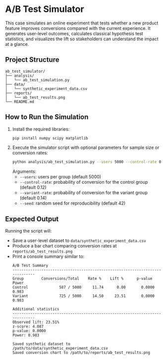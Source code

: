 # A/B Test Simulator

This case simulates an online experiment that tests whether a new product feature improves conversions compared with the current experience. It generates user-level outcomes, calculates classical hypothesis test statistics, and visualizes the lift so stakeholders can understand the impact at a glance.

## Project Structure

```
ab_test_simulator/
├── analysis/
│   └── ab_test_simulation.py
├── data/
│   └── synthetic_experiment_data.csv
├── reports/
│   └── ab_test_results.png
└── README.md
```

## How to Run the Simulation

1. Install the required libraries:
   ```bash
   pip install numpy scipy matplotlib
   ```
2. Execute the simulator script with optional parameters for sample size or conversion rates:
   ```bash
   python analysis/ab_test_simulation.py --users 5000 --control-rate 0.12 --variant-rate 0.14 --seed 42
   ```
   Arguments:
   - `--users`: users per group (default 5000)
   - `--control-rate`: probability of conversion for the control group (default 0.12)
   - `--variant-rate`: probability of conversion for the variant group (default 0.14)
   - `--seed`: random seed for reproducibility (default 42)

## Expected Output

Running the script will:
- Save a user-level dataset to `data/synthetic_experiment_data.csv`
- Produce a bar chart comparing conversion rates at `reports/ab_test_results.png`
- Print a console summary similar to:
  ```
  A/B Test Summary
  -----------------------------------------------------------------------------
  Group        Conversions/Total    Rate %    Lift %      p-value     Power
  Control              587 / 5000     11.74      0.00       0.0000     0.983
  Variant              725 / 5000     14.50     23.51       0.0000     0.983

  Additional statistics
  -----------------------------------------------------------------------------
  Observed lift: 23.51%
  z-score: 4.087
  p-value: 0.0000
  Power: 0.983

  Saved synthetic dataset to /path/to/data/synthetic_experiment_data.csv
  Saved conversion chart to /path/to/reports/ab_test_results.png
  ```
